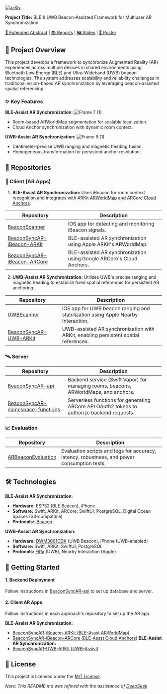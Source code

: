 [![arXiv](https://img.shields.io/badge/arXiv-2504.05293-<COLOR>.svg)](https://arxiv.org/abs/2504.05293)

**Project Title:** BLE & UWB Beacon-Assisted Framework for Multiuser AR Synchronization

[📄 Extended Abstract](https://github.com/ARBeacon/Docs/blob/main/Extended%20Abstract.pdf) | [📚 Reports](https://github.com/ARBeacon/Docs/tree/main/Reports) | [🖼️ Slides](https://github.com/ARBeacon/Docs/blob/main/Keynote.pdf) | [📇 Poster](https://github.com/ARBeacon/Docs/blob/main/Poster.pdf)

## 📖 Project Overview
This project develops a framework to synchronize Augmented Reality (AR) experiences across multiple devices in shared environments using Bluetooth Low Energy (BLE) and Ultra-Wideband (UWB) beacon technologies. The system addresses scalability and reliability challenges in traditional vision-based AR synchronization by leveraging beacon-assisted spatial referencing.

### ✨ Key Features
**BLE-Assist AR Synchronization:**
![Frame 7 (1)](https://github.com/user-attachments/assets/fc92a98c-68a6-44a6-aec2-a6e084903e83)
- Room-based ARWorldMap segmentation for scalable localization.
- Cloud Anchor synchronization with dynamic room context.

**UWB-Assist AR Synchronization:**
![Frame 9 (1)](https://github.com/user-attachments/assets/b2cc12c3-d198-43ce-92d7-1c3c771b265d)
- Centimeter-precise UWB ranging and magnetic heading fusion.
- Homogeneous transformation for persistent anchor resolution.

## 📂 Repositories
### 📱 Client (AR Apps)
1. **BLE-Assist AR Synchronization:** Uses iBeacon for room context recognition and integrates with ARKit [ARWorldMap](https://developer.apple.com/documentation/arkit/arworldmap) and ARCore [Cloud Anchors](https://developers.google.com/ar/develop/cloud-anchors). 

| Repository   | Description |
| ------------- | ------------- |
| [BeaconScanner](https://github.com/ARBeacon/BeaconScanner) | iOS app for detecting and monitoring iBeacon signals. |
| [BeaconSyncAR-iBeacon-ARKit](https://github.com/ARBeacon/BeaconSyncAR-UWB-ARKit) | BLE-assisted AR synchronization using Apple ARKit's ARWorldMap. |
| [BeaconSyncAR-iBeacon-ARCore](https://github.com/ARBeacon/BeaconSyncAR-UWB-ARKit) | BLE-assisted AR synchronization using Google ARCore's Cloud Anchors. |

2. **UWB-Assist AR Synchronization:** Utilizes UWB's precise ranging and magnetic heading to establish fixed spatial references for persistent AR anchoring. 

| Repository   | Description |
| ------------- | ------------- |
| [UWBScanner](https://github.com/ARBeacon/UWBScanner) | iOS app for UWB beacon ranging and stabilization using Apple Nearby Interaction. |
| [BeaconSyncAR-UWB-ARKit](https://github.com/ARBeacon/BeaconSyncAR-UWB-ARKit) | UWB-assisted AR synchronization with ARKit, enabling persistent spatial references. |

### 🛰️ Server
| Repository   | Description |
| ------------- | ------------- |
| [BeaconSyncAR-api](https://github.com/ARBeacon/BeaconSyncAR-api) | Backend service (Swift Vapor) for managing rooms, beacons, ARWorldMaps, and anchors. |
| [BeaconSyncAR-namespace-functions](https://github.com/ARBeacon/BeaconSyncAR-namespace-functions) | Serverless functions for generating ARCore API OAuth2 tokens to authorize backend requests. |

### 📈 Evaluation
| Repository   | Description |
| ------------- | ------------- |
| [ARBeaconEvaluation](https://github.com/ARBeacon/ARBeaconEvaluation) | Evaluation scripts and logs for accuracy, latency, robustness, and power consumption tests. |

## 🛠 Technologies
**BLE-Assist AR Synchronization:**
- **Hardware:** ESP32 (BLE Beacon), iPhone
- **Software:** Swift, ARKit, ARCore, SwiftUI, PostgreSQL, Digital Ocean Spaces (S3-compatible)
- **Protocols:** [iBeacon](https://developer.apple.com/ibeacon/)
  
**UWB-Assist AR Synchronization:**
- **Hardware:** [DWM3001CDK](https://www.qorvo.com/products/p/DWM3001CDK) (UWB Beacon), iPhone (UWB-enabled)
- **Software:** Swift, ARKit, SwiftUI, PostgreSQL
- **Protocols:** [FiRa](https://www.firaconsortium.org/) (UWB), Nearby Interaction (Apple)

## 🚀 Getting Started
#### 1. **Backend Deployment** 
Follow instructions in [BeaconSyncAR-api](https://github.com/ARBeacon/BeaconSyncAR-api) to set up database and server.

#### 2. **Client AR Apps**
Follow instructions in each approach's repository to set up the AR app.

**BLE-Assist AR Synchronization:**
- [BeaconSyncAR-iBeacon-ARKit (BLE-Assst ARWorldMap)](https://github.com/ARBeacon/BeaconSyncAR-UWB-ARKit)
- [BeaconSyncAR-iBeacon-ARCore (BLE-Assst Cloud Anchors)](https://github.com/ARBeacon/BeaconSyncAR-UWB-ARKit)
**BLE-Assist AR Synchronization:**
- [BeaconSyncAR-UWB-ARKit (UWB-Assist)](https://github.com/ARBeacon/BeaconSyncAR-UWB-ARKit)

## 📄 License
This project is licensed under the [MIT License](LICENSE).

_Note: This README.md was refined with the assistance of [DeepSeek](https://www.deepseek.com)_
